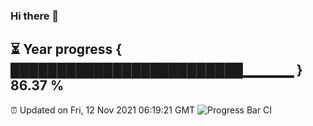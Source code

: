 ### Hi there 👋
⏳ Year progress { █████████████████████████▁▁▁▁▁ } 86.37 %
---
⏰ Updated on Fri, 12 Nov 2021 06:19:21 GMT
![Progress Bar CI](https://github.com/liununu/liununu/workflows/Progress%20Bar%20CI/badge.svg)
